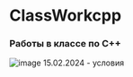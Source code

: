 # ClassWorkcpp
### Работы в классе по C++
![image](https://github.com/AbsGosha/ClassWorkcpp/assets/159914520/8347bb5e-cf40-4bb4-bcdc-634ae35a5a4a)
15.02.2024 - условия 
